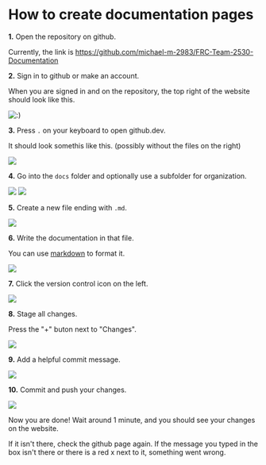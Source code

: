 # How to create documentation pages

**1.** Open the repository on github.

Currently, the link is https://github.com/michael-m-2983/FRC-Team-2530-Documentation

**2.** Sign in to github or make an account.

When you are signed in and on the repository, the top right of the website should look like this.


<img src="https://i.ibb.co/Tcpxsbk/image.png" alt=":)"/>


**3.** Press `.` on your keyboard to open github.dev.

It should look somethis like this. (possibly without the files on the right)


<img src="https://i.ibb.co/x35dvRr/image.png"/>


**4.** Go into the `docs` folder and optionally use a subfolder for organization.


<img src="https://i.ibb.co/GFRPMhd/image.png"/>
<img src="https://i.ibb.co/fMc27pW/image.png"/>


**5.** Create a new file ending with `.md`.


<img src="https://i.ibb.co/Pc55Gq5/image.png"/>


**6.** Write the documentation in that file.

You can use [markdown](https://www.markdownguide.org/cheat-sheet/) to format it. 


<img src="https://i.ibb.co/g90BcGL/image.png">


**7.** Click the version control icon on the left.


<img src="https://i.ibb.co/kH7XmTf/image.png">


**8.** Stage all changes.

Press the "+" buton next to "Changes".


<img src="https://i.ibb.co/2MBDGPS/image.png">


**9.** Add a helpful commit message.


<img src="https://i.ibb.co/HNBRQ68/image.png">


**10.** Commit and push your changes.


<img src="https://i.ibb.co/DMP9qfv/image.png">


Now you are done! Wait around 1 minute, and you should see your changes on the website.

If it isn't there, check the github page again. If the message you typed in the box isn't there or there is a red x next to it, something went wrong.